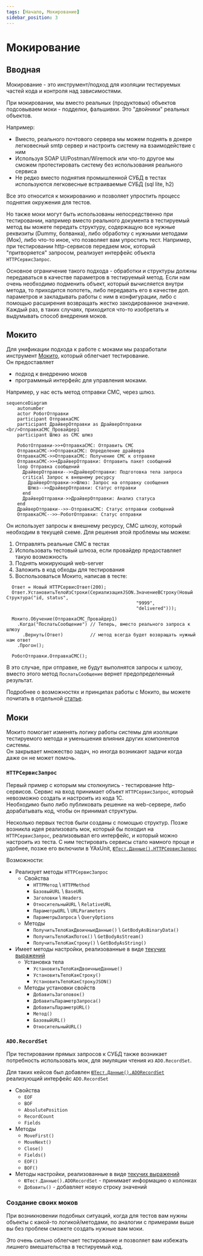 ```yaml
---
tags: [Начало, Мокирование]
sidebar_position: 3
---
```


# Мокирование

## Вводная

Мокирование - это инструмент/подход для изоляции тестируемых частей кода и контроля над зависимостями.

При мокировании, мы вместо реальных (продуктовых) объектов подсовываем моки - подделки, фальшивки. Это "двойники" реальных объектов.

Например:

* Вместо, реального почтового сервера мы можем поднять в докере легковесный smtp сервер и настроить систему на взаимодействие с ним
* Используя SOAP UI/Postman/Wiremock или что-то другое мы сможем протестировать систему без использования реального сервиса
* Не редко вместо поднятия промышленной СУБД в тестах используются легковесные встраиваемые СУБД (sql lite, h2)

Все это относится к мокированию и позволяет упростить процесс поднятия окружения для тестов.

Но также моки могут быть использованы непосредственно при тестировании, например вместо реального документа в тестируемый метод вы можете передать структуру, содержащую все нужные реквизиты (Dummy, болванка), либо обработку с нужными методами (Мок), либо что-то иное, что позволяет вам упростить тест.
Например, при тестировании http-сервисов передаем мок, который "притворяется" запросом, реализует интерфейс объекта `HTTPСервисЗапрос`.

Основное ограничение такого подхода - обработки и структуры должны передаваться в качестве параметров в тестируемый метод. Если нам очень необходимо подменить объект, который вычисляется внутри метода, то приходится попотеть, либо передавать его в качестве доп. параметров и закладывать работы с ним в конфигурации, либо с помощью расширения возвращать жестко закодированное значение. Каждый раз, в таких случаях, приходится что-то изобретать и выдумывать способ внедрения моков.

## Мокито

Для унификации подхода к работе с моками мы разработали инструмент [Мокито](mockito.md), который облегчает тестирование.  
Он предоставляет

* подход к внедрению моков
* программный интерфейс для управления моками.

Например, у нас есть метод отправки СМС, через шлюз.

```mermaid
sequenceDiagram
    autonumber
    actor РоботОтправки
    participant ОтправкаСМС
    participant ДрайверОтправки as ДрайверОтправки <br/>ОтправкаСМС_Провайдер1
    participant Шлюз as СМС шлюз

    РоботОтправки->>+ОтправкаСМС: Отправить СМС
    ОтправкаСМС->>ОтправкаСМС: Определение драйвера
    ОтправкаСМС->>ОтправкаСМС: Получение СМС к отправке
    ОтправкаСМС->>+ДрайверОтправки: Отправить пакет сообщений
    loop Отправка сообщений
      ДрайверОтправки-->>ДрайверОтправки: Подготовка тела запроса
      critical Запрос к внешнему ресурсу
        ДрайверОтправки->>Шлюз: Запрос на отправку сообщения
        Шлюз-->>ДрайверОтправки: Статус отправки
      end
      ДрайверОтправки->>ДрайверОтправки: Анализ статуса
    end
    ДрайверОтправки-->>-ОтправкаСМС: Статус отправки сообщений
    ОтправкаСМС-->>-РоботОтправки: Статус отправки
```

Он использует запросы к внешнему ресурсу, СМС шлюзу, который необходим в текущей схеме. Для решения этой проблемы мы можем:

1. Отправлять реальные СМС в тестах
2. Использовать тестовый шлюза, если провайдер предоставляет такую возможность
3. Поднять мокирующий web-server
4. Заложить в код обходы для тестирования
5. Воспользоваться Мокито, написав в тесте:

  ```bsl
    Ответ = Новый HTTPСервисОтвет(200);
    Ответ.УстановитьТелоИзСтроки(СериализацияJSON.ЗначениеВСтроку(Новый Структура("id, status",
                                                  "9999",
                                                  "delivered")));

    Мокито.Обучение(ОтправкаСМС_Провайдер1)
      .Когда("ПослатьСообщение") // Теперь, вместо реального запроса к шлюзу
        .Вернуть(Ответ)          // метод всегда будет возвращать нужный нам ответ
      .Прогон();

    РоботОтправки.ОтправкаСМС();
  ```
  
  В это случае, при отправке, не будут выполнятся запросы к шлюзу, вместо этого метод `ПослатьСообщение` вернет предопределенный результат.

Подробнее о возможностях и принципах работы с Мокито, вы можете почитать в отдельной [статье](mockito.md).

## Моки

Мокито помогает изменять логику работы системы для изоляции тестируемого метода и уменьшения влияния других компонентов системы.  
Он закрывает множество задач, но иногда возникают задачи когда даже он не может помочь.

### `HTTPСервисЗапрос`

Первый пример с которым мы столкнулись - тестирование http-сервисов. Сервис на вход принимает объект `HTTPСервисЗапрос`, который невозможно создать и настроить из кода 1С.  
Необходимо было либо публиковать решение на web-сервере, либо дорабатывать код, чтобы он принимал структуры.

Несколько первых тестов были созданы с помощью структур. Позже возникла идея реализовать мок, который бы походил на `HTTPСервисЗапрос`, реализовывал его интерфейс, и который можно настроить из теста.
С ним тестировать сервисы стало намного проще и удобнее, позже его включили в YAxUnit, [`ЮТест.Данные().HTTPСервисЗапрос`](/api/ЮТТестовыеДанные#httpсервисзапрос)

Возможности:

* Реализует методы `HTTPСервисЗапрос`
  * Свойства
    * `HTTPМетод` \ `HTTPMethod`
    * `БазовыйURL` \ `BaseURL`
    * `Заголовки` \ `Headers`
    * `ОтносительныйURL` \ `RelativeURL`
    * `ПараметрыURL` \ `URLParameters`
    * `ПараметрыЗапроса` \ `QueryOptions`
  * Методы
    * `ПолучитьТелоКакДвоичныеДанные()` \ `GetBodyAsBinaryData()`
    * `ПолучитьТелоКакПоток()` \ `GetBodyAsStream()`
    * `ПолучитьТелоКакСтроку()` \ `GetBodyAsString()`
* Имеет методы настройки, реализованные в виде [текучих выражений](/docs/getting-started/fluent-api.md)
  * Установка тела
    * `УстановитьТелоКакДвоичныеДанные()`
    * `УстановитьТелоКакСтроку()`
    * `УстановитьТелоКакСтрокуJSON()`
  * Методы установки свойств
    * `ДобавитьЗаголовок()`
    * `ДобавитьПараметрЗапроса()`
    * `ДобавитьПараметрURL()`
    * `Метод()`
    * `БазовыйURL()`
    * `ОтносительныйURL()`

### `ADO.RecordSet`

При тестировании прямых запросов к СУБД также возникает потребность использовать мок, для эмуляции чтения из `ADO.RecordSet`.

Для таких кейсов был добавлен [`ЮТест.Данные().ADORecordSet`](/api/ЮТТестовыеДанные#adorecordset) реализующий интерфейс `ADO.RecordSet`

* Свойства
  * `EOF`
  * `BOF`
  * `AbsolutePosition`
  * `RecordCount`
  * `Fields`
* Методы
  * `MoveFirst()`
  * `MoveNext()`
  * `Close()`
  * `Fields()`
  * `EOF()`
  * `BOF()`
* Методы настройки, реализованные в виде [текучих выражений](/docs/getting-started/fluent-api.md)
  * `ЮТест.Данные().ADORecordSet` - принимает информацию о колонках
  * `Добавить()` - добавляет новую строку значений

### Создание своих моков

При возникновении подобных ситуаций, когда для тестов вам нужны объекты с какой-то логикой/методами, по аналогии с примерами выше вы без проблем сможете создать нужные вам моки.

Это очень сильно облегчает тестирование и позволяет вам избежать лишнего вмешательства в тестируемый код.

